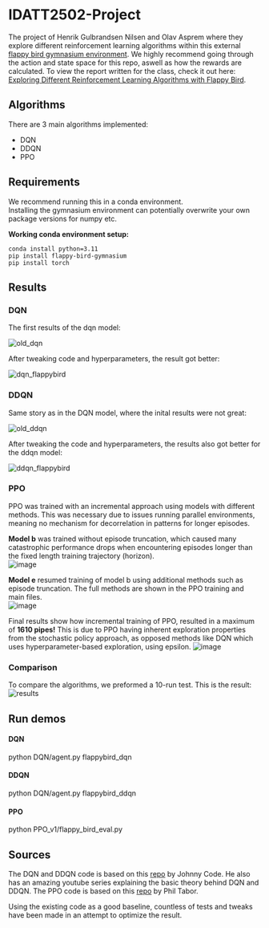 # IDATT2502-Project
The project of Henrik Gulbrandsen Nilsen and Olav Asprem where they explore different reinforcement learning algorithms within this external [flappy bird gymnasium environment](https://github.com/markub3327/flappy-bird-gymnasium). We highly recommend going through the action and state space for this repo, aswell as how the rewards are calculated. To view the report written for the class, check it out here: [Exploring Different Reinforcement Learning Algorithms with Flappy Bird](https://github.com/user-attachments/files/17803332/Dokument.maskinlaering.pdf).



## Algorithms
There are 3 main algorithms implemented:
* DQN
* DDQN
* PPO


## Requirements
We recommend running this in a conda environment. <br>Installing the gymnasium environment can potentially overwrite your own package versions for numpy etc.


**Working conda environment setup:**
```console
conda install python=3.11
pip install flappy-bird-gymnasium
pip install torch
```


## Results
### DQN
The first results of the dqn model:

![old_dqn](https://github.com/user-attachments/assets/771baa6f-d438-48c6-bc9e-c2b22e1433c7)

After tweaking code and hyperparameters, the result got better:

![dqn_flappybird](https://github.com/user-attachments/assets/33d1564f-1911-4701-9743-98a29d10f7d2)


### DDQN
Same story as in the DQN model, where the inital results were not great:

![old_ddqn](https://github.com/user-attachments/assets/6a4d4c02-9ba5-41bd-8180-eb0c738746b7)

After tweaking the code and hyperparameters, the results also got better for the ddqn model:

![ddqn_flappybird](https://github.com/user-attachments/assets/251b6120-b88c-48ff-ab45-759d833b2271)


### PPO
PPO was trained with an incremental approach using models with different methods. This was necessary due to issues running parallel environments, meaning no mechanism for decorrelation in patterns for longer episodes.

**Model b** was trained without episode truncation, which caused many catastrophic performance drops when encountering episodes longer than the fixed length training trajectory (horizon).<br>
![image](https://github.com/user-attachments/assets/926cb80d-7386-4ca3-a69c-04767b2144b2)

**Model e** resumed training of model b using additional methods such as episode truncation. The full methods are shown in the PPO training and main files.<br>
![image](https://github.com/user-attachments/assets/1a71bc12-8756-4c7e-8229-a7aeeb9fd8a6)

Final results show how incremental training of PPO, resulted in a maximum of **1610 pipes!** This is due to PPO having inherent exploration properties from the stochastic policy approach, as opposed methods like DQN which uses hyperparameter-based exploration, using epsilon.
![image](https://github.com/user-attachments/assets/f4488ff9-ae65-4543-ab65-b089cb062f7f)

### Comparison
To compare the algorithms, we preformed a 10-run test. This is the result:
![results](https://github.com/user-attachments/assets/3f18a1fb-846a-46c6-aa8d-2826a8eaa35e)


## Run demos
#### DQN
python DQN/agent.py flappybird_dqn 
#### DDQN
python DQN/agent.py flappybird_ddqn
#### PPO
python PPO_v1/flappy_bird_eval.py
## Sources
The DQN and DDQN code is based on this [repo](https://github.com/johnnycode8/dqn_pytorch/tree/main) by Johnny Code. He also has an amazing youtube series explaining the basic theory behind DQN and DDQN. 
The PPO code is based on this [repo](https://github.com/philtabor/Youtube-Code-Repository/tree/master/ReinforcementLearning/PolicyGradient/PPO/torch) by Phil Tabor.

Using the existing code as a good baseline, countless of tests and tweaks have been made in an attempt to optimize the result.
